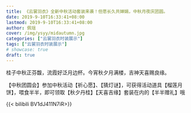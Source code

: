 ```yaml
---
title: 《云裳羽衣》全新中秋活动套装来袭！但愿长久共婵娟，中秋月夜庆团圆。
date: 2019-9-10T16:33:41+08:00
lastmod: 2019-9-10T16:33:41+08:00
author: 佩瑶
cover: /img/ysyy/midautumn.jpg
categories: ["云裳羽衣时装展示"]
tags: ["云裳羽衣时装展示"]
# showcase: true
draft: true
---
```

桂子中秋正芬馥，流霞好泛月边杯。今宵秋夕月满楼，吉神天喜赐良缘。

<!--more-->

【中秋团圆会】参加中秋活动【祈心愿】、【猜灯谜】，可获得活动道具【榴莲月饼】，喂食半半，即可领取【秋夕丹桂】【天喜吉缘】套装在内的【半半赠礼】哦

{{< bilibili BV1dJ411N7iR>}}